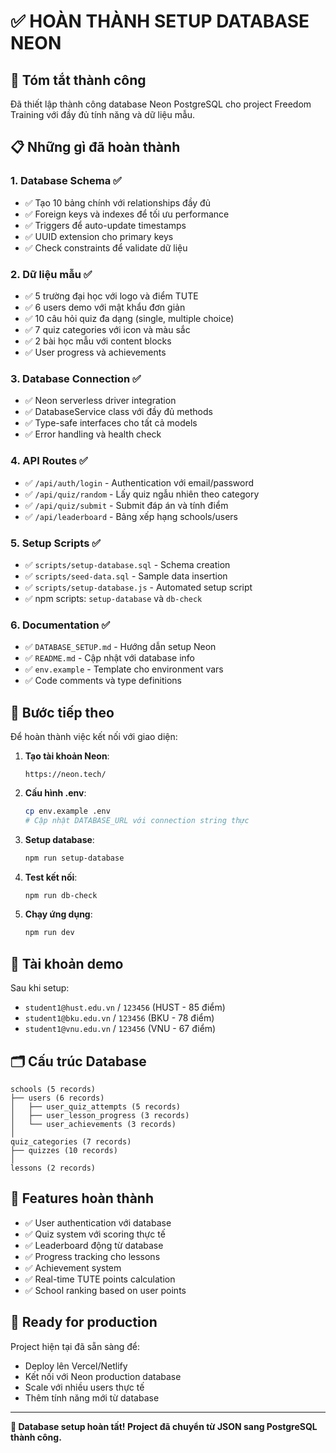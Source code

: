 # ✅ HOÀN THÀNH SETUP DATABASE NEON

## 🎉 Tóm tắt thành công

Đã thiết lập thành công database Neon PostgreSQL cho project Freedom Training với đầy đủ tính năng và dữ liệu mẫu.

## 📋 Những gì đã hoàn thành

### 1. **Database Schema** ✅
- ✅ Tạo 10 bảng chính với relationships đầy đủ
- ✅ Foreign keys và indexes để tối ưu performance  
- ✅ Triggers để auto-update timestamps
- ✅ UUID extension cho primary keys
- ✅ Check constraints để validate dữ liệu

### 2. **Dữ liệu mẫu** ✅
- ✅ 5 trường đại học với logo và điểm TUTE
- ✅ 6 users demo với mật khẩu đơn giản
- ✅ 10 câu hỏi quiz đa dạng (single, multiple choice)
- ✅ 7 quiz categories với icon và màu sắc
- ✅ 2 bài học mẫu với content blocks
- ✅ User progress và achievements

### 3. **Database Connection** ✅
- ✅ Neon serverless driver integration
- ✅ DatabaseService class với đầy đủ methods
- ✅ Type-safe interfaces cho tất cả models
- ✅ Error handling và health check

### 4. **API Routes** ✅
- ✅ `/api/auth/login` - Authentication với email/password
- ✅ `/api/quiz/random` - Lấy quiz ngẫu nhiên theo category
- ✅ `/api/quiz/submit` - Submit đáp án và tính điểm
- ✅ `/api/leaderboard` - Bảng xếp hạng schools/users

### 5. **Setup Scripts** ✅
- ✅ `scripts/setup-database.sql` - Schema creation
- ✅ `scripts/seed-data.sql` - Sample data insertion  
- ✅ `scripts/setup-database.js` - Automated setup script
- ✅ npm scripts: `setup-database` và `db-check`

### 6. **Documentation** ✅
- ✅ `DATABASE_SETUP.md` - Hướng dẫn setup Neon
- ✅ `README.md` - Cập nhật với database info
- ✅ `env.example` - Template cho environment vars
- ✅ Code comments và type definitions

## 🚀 Bước tiếp theo

Để hoàn thành việc kết nối với giao diện:

1. **Tạo tài khoản Neon**:
   ```
   https://neon.tech/
   ```

2. **Cấu hình .env**:
   ```bash
   cp env.example .env
   # Cập nhật DATABASE_URL với connection string thực
   ```

3. **Setup database**:
   ```bash
   npm run setup-database
   ```

4. **Test kết nối**:
   ```bash
   npm run db-check
   ```

5. **Chạy ứng dụng**:
   ```bash
   npm run dev
   ```

## 🔐 Tài khoản demo

Sau khi setup:
- `student1@hust.edu.vn` / `123456` (HUST - 85 điểm)
- `student1@bku.edu.vn` / `123456` (BKU - 78 điểm)  
- `student1@vnu.edu.vn` / `123456` (VNU - 67 điểm)

## 🗂️ Cấu trúc Database

```
schools (5 records)
├── users (6 records)
│   ├── user_quiz_attempts (5 records)
│   ├── user_lesson_progress (3 records)
│   └── user_achievements (3 records)
│
quiz_categories (7 records)
├── quizzes (10 records)
│
lessons (2 records)
```

## 🔧 Features hoàn thành

- ✅ User authentication với database
- ✅ Quiz system với scoring thực tế
- ✅ Leaderboard động từ database
- ✅ Progress tracking cho lessons
- ✅ Achievement system
- ✅ Real-time TUTE points calculation
- ✅ School ranking based on user points

## 🎯 Ready for production

Project hiện tại đã sẵn sàng để:
- Deploy lên Vercel/Netlify
- Kết nối với Neon production database
- Scale với nhiều users thực tế
- Thêm tính năng mới từ database

---

**🎉 Database setup hoàn tất! Project đã chuyển từ JSON sang PostgreSQL thành công.** 